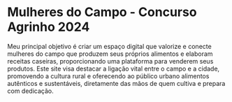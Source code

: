 # Mulheres do Campo - Concurso Agrinho 2024 

Meu principal objetivo é criar um espaço digital que valorize e conecte mulheres do campo que produzem seus próprios alimentos e elaboram receitas caseiras, proporcionando uma plataforma para venderem seus produtos. Este site visa destacar a ligação vital entre o campo e a cidade, promovendo a cultura rural e oferecendo ao público urbano alimentos autênticos e sustentáveis, diretamente das mãos de quem cultiva e prepara com dedicação.
